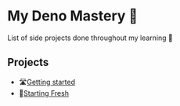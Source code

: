 # My Deno Mastery 🦕

List of side projects done throughout my learning 🌱

## Projects
- 🛣️[Getting started](https://github.com/barcellos-pedro/deno-getting-started)
- 🍋[Starting Fresh](https://github.com/barcellos-pedro/starting-with-fresh-2022)
